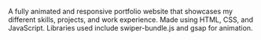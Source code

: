 A fully animated and responsive portfolio website that showcases my different skills, projects, and work experience. Made using HTML, CSS, and JavaScript. Libraries used include swiper-bundle.js and gsap for animation.

